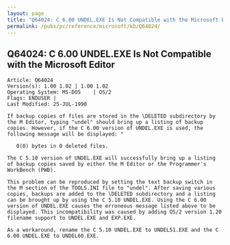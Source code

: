 ```yaml
---
layout: page
title: "Q64024: C 6.00 UNDEL.EXE Is Not Compatible with the Microsoft Editor"
permalink: /pubs/pc/reference/microsoft/kb/Q64024/
---
```


## Q64024: C 6.00 UNDEL.EXE Is Not Compatible with the Microsoft Editor

	Article: Q64024
	Version(s): 1.00 1.02 | 1.00 1.02
	Operating System: MS-DOS    | OS/2
	Flags: ENDUSER |
	Last Modified: 25-JUL-1990
	
	If backup copies of files are stored in the \DELETED subdirectory by
	the M Editor, typing "undel" should bring up a listing of backup
	copies. However, if the C 6.00 version of UNDEL.EXE is used, the
	following message will be displayed: "
	
	   0(0) bytes in 0 deleted files.
	
	The C 5.10 version of UNDEL.EXE will successfully bring up a listing
	of backup copies saved by either the M Editor or the Programmer's
	WorkBench (PWB).
	
	This problem can be reproduced by setting the text backup switch in
	the M section of the TOOLS.INI file to "undel". After saving various
	copies, backups are added to the \DELETED subdirectory and a listing
	can be brought up by using the C 5.10 UNDEL.EXE. Using the C 6.00
	version of UNDEL.EXE causes the erroneous message listed above to be
	displayed. This incompatibility was caused by adding OS/2 version 1.20
	filename support to UNDEL.EXE and EXP.EXE.
	
	As a workaround, rename the C 5.10 UNDEL.EXE to UNDEL51.EXE and the C
	6.00 UNDEL.EXE to UNDEL60.EXE.
